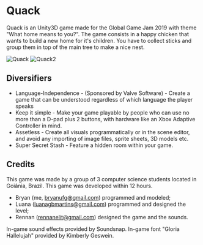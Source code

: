 # Quack
Quack is an Unity3D game made for the Global Game Jam 2019 with theme "What home means to you?".
The game consists in a happy chicken that wants to build a new home for it's children. You have to collect sticks and group them in top of the main tree to make a nice nest.

![Quack](https://ggj.s3.amazonaws.com/styles/game_sidebar__wide/featured_image/2019/01/263393/menu.png?itok=veRqhjix&timestamp=1548611925) ![Quack2](https://ggj.s3.amazonaws.com/styles/feature_image__wide/games/screenshots/ingame3_9.png?itok=Xuf3MZan&timestamp=1548611547)

## Diversifiers
 - Language-Independence - (Sponsored by Valve Software) - Create a game that can be understood regardless of which language the player speaks
 - Keep it simple - Make your game playable by people who can use no more than a D-pad plus 2 buttons, with hardware like an Xbox Adaptive Controller in mind.
 - Assetless - Create all visuals programmatically or in the scene editor, and avoid any importing of image files, sprite sheets, 3D models etc.
 - Super Secret Stash - Feature a hidden room within your game.
 
## Credits
This game was made by a group of 3 computer science students located in Goiânia, Brazil. This game was developed within 12 hours.
 - Bryan (me, bryanufg@gmail.com) programmed and modeled;
 - Luana (luanagbmartins@gmail.com) programmed and designed the level;
 - Rennan (rennanelit@gmail.com) designed the game and the sounds.
 
In-game sound effects provided by Soundsnap.
In-game font "Gloria Hallelujah" provided by Kimberly Geswein.
